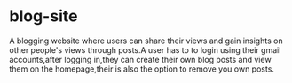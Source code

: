# blog-site
A blogging website where users can share their views and gain insights on other people's views through posts.A user has to to login using their gmail accounts,after logging in,they can create their own blog posts and view them on the homepage,their is also the option to remove you own posts.
